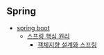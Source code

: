 ## Spring

* [spring boot](springboot/README.md)
  * [스프링 핵심 원리](springboot/스프링_핵심_원리/README.md)
    * [객체지향 설계와 스프링](springboot/스프링_핵심_원리/객체지향_설계와_스프링.md)
